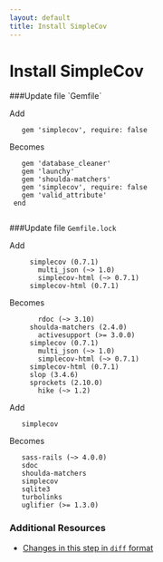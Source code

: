 ```yaml
---
layout: default
title: Install SimpleCov
---
```


<h1 id="main">Install SimpleCov</h1>
###Update file `Gemfile`

Add
```
   gem 'simplecov', require: false
```


Becomes
```
   gem 'database_cleaner'
   gem 'launchy'
   gem 'shoulda-matchers'
   gem 'simplecov', require: false
   gem 'valid_attribute'
 end
 

```


###Update file `Gemfile.lock`

Add
```
     simplecov (0.7.1)
       multi_json (~> 1.0)
       simplecov-html (~> 0.7.1)
     simplecov-html (0.7.1)
```


Becomes
```
       rdoc (~> 3.10)
     shoulda-matchers (2.4.0)
       activesupport (>= 3.0.0)
     simplecov (0.7.1)
       multi_json (~> 1.0)
       simplecov-html (~> 0.7.1)
     simplecov-html (0.7.1)
     slop (3.4.6)
     sprockets (2.10.0)
       hike (~> 1.2)

```


Add
```
   simplecov
```


Becomes
```
   sass-rails (~> 4.0.0)
   sdoc
   shoulda-matchers
   simplecov
   sqlite3
   turbolinks
   uglifier (>= 1.3.0)

```



### Additional Resources

* [Changes in this step in `diff` format](https://github.com/software-academy/rails_getting_started_bdd/commit/850d8b926fbe1f206cdefc502f107177d8de0346)

